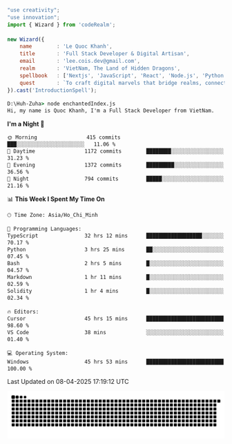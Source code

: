 <!--x axis divider-->

```js 
"use creativity";
"use innovation";
import { Wizard } from 'codeRealm';

new Wizard({
    name        : 'Le Quoc Khanh',
    title       : 'Full Stack Developer & Digital Artisan',
    email       : 'lee.cois.dev@gmail.com',
    realm       : 'VietNam, The Land of Hidden Dragons',
    spellbook   : ['Nextjs', 'JavaScript', 'React', 'Node.js', 'Python', 'Django', 'Cloud Services'],
    quest       : `To craft digital marvels that bridge realms, connect cultures, and bring imagination to life.`,
}).cast('IntroductionSpell');
```

```cmd
D:\Huh-Zuha> node enchantedIndex.js
Hi, my name is Quoc Khanh, I'm a Full Stack Developer from VietNam.
```
<!--START_SECTION:waka-->
**I'm a Night 🦉** 

```text
🌞 Morning                415 commits         ███░░░░░░░░░░░░░░░░░░░░░░   11.06 % 
🌆 Daytime                1172 commits        ████████░░░░░░░░░░░░░░░░░   31.23 % 
🌃 Evening                1372 commits        █████████░░░░░░░░░░░░░░░░   36.56 % 
🌙 Night                  794 commits         █████░░░░░░░░░░░░░░░░░░░░   21.16 % 
```


📊 **This Week I Spent My Time On** 

```text
🕑︎ Time Zone: Asia/Ho_Chi_Minh

💬 Programming Languages: 
TypeScript               32 hrs 12 mins      ██████████████████░░░░░░░   70.17 % 
Python                   3 hrs 25 mins       ██░░░░░░░░░░░░░░░░░░░░░░░   07.45 % 
Bash                     2 hrs 5 mins        █░░░░░░░░░░░░░░░░░░░░░░░░   04.57 % 
Markdown                 1 hr 11 mins        █░░░░░░░░░░░░░░░░░░░░░░░░   02.59 % 
Solidity                 1 hr 4 mins         █░░░░░░░░░░░░░░░░░░░░░░░░   02.34 % 

🔥 Editors: 
Cursor                   45 hrs 15 mins      █████████████████████████   98.60 % 
VS Code                  38 mins             ░░░░░░░░░░░░░░░░░░░░░░░░░   01.40 % 

💻 Operating System: 
Windows                  45 hrs 53 mins      █████████████████████████   100.00 % 
```


 Last Updated on 08-04-2025 17:19:12 UTC
<!--END_SECTION:waka-->
<picture>
  <source media="(prefers-color-scheme: dark)" srcset="https://raw.githubusercontent.com/leecois/leecois/output/github-contribution-grid-snake-dark.svg">
  <source media="(prefers-color-scheme: light)" srcset="https://raw.githubusercontent.com/leecois/leecois/output/github-contribution-grid-snake.svg">
  <img alt="github contribution grid snake animation" src="https://raw.githubusercontent.com/leecois/leecois/output/github-contribution-grid-snake.svg">
</picture>

